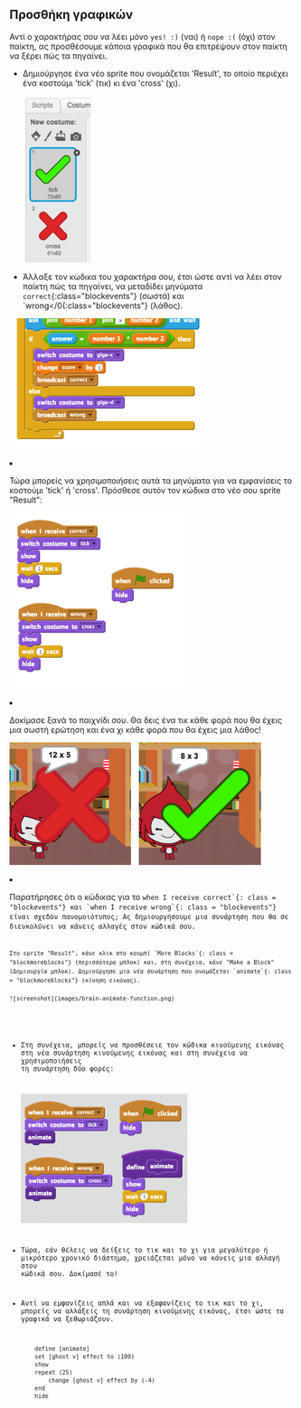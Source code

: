 ## Προσθήκη γραφικών

Αντί ο χαρακτήρας σου να λέει μόνο `yes! :)` (ναι) ή `nope :(` (όχι) στον παίκτη, ας προσθέσουμε κάποια γραφικά που θα επιτρέψουν στον παίκτη να ξέρει πώς τα πηγαίνει.

+ Δημιούργησε ένα νέο sprite που ονομάζεται 'Result', το οποίο περιέχει ένα κοστούμι 'tick' (τικ) κι ένα 'cross' (χι).
    
    ![screenshot](images/brain-result.png)

+ Άλλαξε τον κώδικα του χαρακτήρα σου, έτσι ώστε αντί να λέει στον παίκτη πώς τα πηγαίνει, να μεταδίδει μηνύματα `correct`{:class="blockevents"} (σωστά) και `wrong</0{:class="blockevents"} (λάθος).</p>

<p><img src="images/brain-broadcast-answer.png" alt="screenshot" /></p></li>
<li><p>Τώρα μπορείς να χρησιμοποιήσεις αυτά τα μηνύματα για να εμφανίσεις το κοστούμι 'tick' ή 'cross'. Πρόσθεσε αυτόν τον κώδικα στο νέο σου sprite "Result":</p>

<p><img src="images/brain-show-answer.png" alt="screenshot" /></p></li>
<li><p>Δοκίμασε ξανά το παιχνίδι σου. Θα δεις ένα τικ κάθε φορά που θα έχεις μια σωστή ερώτηση και ένα χι κάθε φορά που θα έχεις μια λάθος!</p>

<p><img src="images/brain-test-answer.png" alt="screenshot" /></p></li>
<li><p>Παρατήρησες ότι ο κώδικας για το <code>when I receive correct`{: class = "blockevents"} και `when I receive wrong`{: class = "blockevents"} είναι σχεδόν πανομοιότυπος; Ας δημιουργήσουμε μια συνάρτηση που θα σε διευκολύνει να κάνεις αλλαγές στον κώδικά σου.
    
    Στο sprite "Result", κάνε κλικ στο κουμπί `More Blocks`{: class = "blockmoreblocks"} (περισσότερα μπλοκ) και, στη συνέχεια, κάνε "Make a Block" (Δημιουργία μπλοκ). Δημιούργησε μια νέα συνάρτηση που ονομάζεται `animate`{: class = "blockmoreblocks"} (κίνηση εικόνας).
    
    ![screenshot](images/brain-animate-function.png)

+ Στη συνέχεια, μπορείς να προσθέσειε τον κώδικα κινούμενης εικόνας στη νέα συνάρτηση κινούμενης εικόνας και στη συνέχεια να χρησιμοποιήσεις τη συνάρτηση δύο φορές:
    
    ![screenshot](images/brain-use-function.png)

+ Τώρα, εάν θέλεις να δείξεις το τικ και το χι για μεγαλύτερο ή μικρότερο χρονικό διάστημα, χρειάζεται μόνο να κάνεις μια αλλαγή στον κώδικά σου. Δοκίμασέ το!

+ Αντί να εμφανίζεις απλά και να εξαφανίζεις το τικ και το χι, μπορείς να αλλάξεις τη συνάρτηση κινούμενης εικόνας, έτσι ώστε τα γραφικά να ξεθωριάζουν.
    
    ```blocks
        define [animate]
        set [ghost v] effect to (100)
        show
        repeat (25)
            change [ghost v] effect by (-4)
        end
        hide
    ```